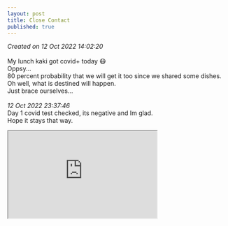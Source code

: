```yaml
---
layout: post
title: Close Contact
published: true
---
```

_Created on 12 Oct 2022 14:02:20_
<br>
<br>
My lunch kaki got covid+ today 😷
<br>
Oppsy...
<br>
80 percent probability that we will get it too since we shared some dishes.
<br>
Oh well, what is destined will happen.
<br>
Just brace ourselves...
<br>
<br>
_12 Oct 2022 23:37:46_
<br>
Day 1 covid test checked, its negative and Im glad.
<br>
Hope it stays that way.
<iframe src="https://drive.google.com/file/d/1ANVWFAoLEi8FRfepi_siSLEV7MGlbvpM/preview" width="340" height="200" allow="autoplay"></iframe>
